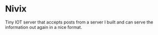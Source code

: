 # Nivix
Tiny IOT server that accepts posts from a server I built and can serve the information out again in a nice format.
